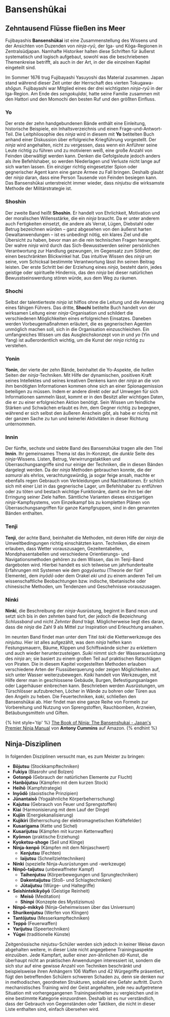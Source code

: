 # Bansenshūkai


## Zehntausend Flüsse fließen ins Meer

Fujibayashis **Bansenshūkai** ist eine Zusammenstellung des Wissens und der Ansichten von Duzenden von *ninja-ryū*, der Iga- und Kōga-Regionen in Zentralsüdjapan. Namhafte Historiker halten diese Schriften für äußerst systematisch und logisch aufgebaut, sowohl was die beschriebenen Themenkreise betrifft, als auch in der Art, in der die einzelnen Kapitel eingeteilt sind.

Im Sommer 1676 trug Fujibayashi Yasuyoshi das Material zusammen. Japan stand während dieser Zeit unter der Herrschaft des vierten Tokugawa-*shōgun*. Fujibayashi war Mitglied eines der drei wichtigsten *ninja-ryū* in der Iga-Region. Am Ende des *sengokujidai*, hatte seine Familie zusammen mit den Hattori und den Momochi den besten Ruf und den größten Einfluss.


### Yo

Der erste der zehn handgebundenen Bände enthält eine Einleitung, historische Beispiele, ein Inhaltsverzeichnis und einen Frage-und-Antwort-Teil. Die Leitphilosophie des *ninja* wird in diesem mit **Yo** betitelten Buch anhand einer Diskussion über erfolgreiche Kriegführung vorgestellt. Der *ninja* wird angehalten, nicht zu vergessen, dass wenn ein Anführer seine Leute richtig zu führen und zu motivieren weiß, eine große Anzahl von Feinden überwältigt werden kann. Denken die Gefolgsleute jedoch anders als ihre Befehlshaber, so werden Niederlagen und Verluste nicht lange auf sich warten lassen. Ein einziger richtig eingesetzter Spion oder gegnerischer Agent kann eine ganze Armee zu Fall bringen. Deshalb glaubt der *ninja* daran, dass eine Person Tausende von Feinden besiegen kann. Das Bansenshūkai unterstreicht immer wieder, dass *ninjutsu* die wirksamste Methode der Militärstrategie ist.


### Shoshin

Der zweite Band heißt **Shoshin**. Er handelt von Ehrlichkeit, Motivation und der moralischen Willensstärke, die ein *ninja* braucht. Da er unter anderem auch Fertigkeiten einsetzt, die andere als Verrat, Lügen, Diebstahl oder Betrug bezeichnen würden – ganz abgesehen von den äußerst harten Gewaltanwendungen – ist es unbedingt nötig, ein klares Ziel und die Übersicht zu haben, bevor man an die rein technischen Fragen herangeht. Der wahre *ninja* wird durch das Sich-Bewusstwerden seiner persönlichen Verantwortung zur Handlung gezwungen, im Gegensatz zum Söldner, der einen beschränkten Blickwinkel hat. Das intuitive Wissen des *ninja* um seine, vom Schicksal bestimmte Verantwortung lässt ihn seinen Beitrag leisten. Der erste Schritt bei der Erziehung eines *ninja*, besteht darin, jedes geistige oder spirituelle Hindernis, das den *ninja* bei dieser natürlichen Bewusstseinswerdung stören würde, aus dem Weg zu räumen.


### Shochi

Selbst der talentierteste *ninja* ist hilflos ohne die Leitung und die Anweisung eines fähigen Führers. Das dritte, **Shochi** betitelte Buch handelt von der wirksamen Leitung einer *ninja*-Organisation und schildert die verschiedenen Möglichkeiten eines erfolgreichen Einsatzes. Daneben werden Vorbeugemaßnahmen erläutert, die es gegnerischen Agenten unmöglich machen soll, sich in die Organisation einzuschleichen. Ein umfangreiches Wissen um das Ausgleichskonzept von *in* und *yo* (Yin und Yang) ist außerordentlich wichtig, um die Kunst der *ninja* richtig zu verstehen.


### Yonin

**Yonin**, der vierte der zehn Bände, beinhaltet die Yo-Aspekte, die *hellen* Seiten der *ninja*-Techniken. Mit Hilfe der dynamischen, positiven Kraft seines Intellektes und seines kreativen Denkens kann der *ninja* an die von ihm benötigten Informationen kommen ohne sich an einer Spionagemission beteiligen zu müssen. Indem er andere direkt oder auf Umwegen für sich Informationen sammeln lässt, kommt er in den Besitzt aller wichtigen Daten, die er zu einer erfolgreichen Aktion benötigt. Sein Wissen um feindliche Stärken und Schwächen erlaubt es ihm, dem Gegner richtig zu begegnen, während er sich selbst den äußeren Anschein gibt, als habe er nichts mit der ganzen Sache zu tun und keinerlei Aktivitäten in dieser Richtung unternommen.


### Innin

Der fünfte, sechste und siebte Band des Bansenshūkai tragen alle den Titel **Innin**. Ihr gemeinsames Thema ist das In-Konzept, die *dunkle* Seite des *ninja*-Wissens. Listen, Betrug, Verwirrungstaktiken und Überraschungsangriffe sind nur einige der Techniken, die in diesen Bänden dargelegt werden. Da der *ninja* Methoden gebrauchen konnte, die der *samurai* als ehrlos, verachtungswürdig, ja sogar feige ansah, machte er ebenfalls regen Gebrauch von Verkleidungen und Nachtaktionen. Er schlich sich mit einer List in das gegnerische Lager, um Befehlshaber zu entführen oder zu töten und bestach wichtige Funktionäre, damit sie ihm bei der Erringung seiner Ziele halfen. Sämtliche Varianten dieses einzigartigen *ninja*-Kampfsystems, vom Einzelkampf bis zu kompletten Plänen von Überraschungsangriffen für ganze Kampfgruppen, sind in den genannten Bänden enthalten.


### Tenji

**Tenji**, der achte Band, beinhaltet die Methoden, mit deren Hilfe der *ninja* die Umweltbedingungen richtig einschätzten kann. Techniken, die einem erlauben, dass Wetter vorauszusagen, Gezeitentabellen, Mondphasentabellen und verschiedene Orientierungs- und Navigationsmethoden gehören zu dem Wissen, das im Tenji-Band dargeboten wird. Hierbei handelt es sich teilweise um jahrhundertealte Erfahrungen mit Systemen wie dem *gogyōsetsu* (Theorie der fünf Elemente), dem *inyōdō* oder dem Orakel *eki* und zu einem anderen Teil um wissenschaftliche Beobachtungen bzw. indische, tibetanische oder chinesische Methoden, um Tendenzen und Geschehnisse vorauszusagen.


### Ninki

**Ninki**, die Beschreibung der *ninja*-Ausrüstung, beginnt in Band neun und setzt sich bis in den zehnten band fort, der jedoch die Bezeichnung *Schlussband* und nicht *Zehnter Band* trägt. Möglicherweise liegt dies daran, dass die *ninja* die Zahl 9 als Mittel zur Inspiration und Erleuchtung ansahen.

Im neunten Band findet man unter dem Titel *toki* die Kletterwerkzeuge des *ninjutsu*. Hier ist alles aufgezählt, was dem *ninja* helfen kann Festungsmauern, Bäume, Klippen und Schiffswände sicher zu erklettern und auch wieder herunterzusteigen. *Suiki* nimmt sich der Wasserausrüstung des *ninja* an; sie basiert zu einem großen Teil auf praktischen Ratschlägen von Piraten. Die in diesem Kapitel vorgestellten Methoden erlauben verschiedene Arten der Flussüberquerung oder zeigen Möglichkeiten auf, sich unter Wasser weiterzubewegen. *Kaiki* handelt von Werkzeugen, mit Hilfe derer man in geschlossene Gebäude, Burgen, Befestigungsanlagen oder Lagerhäuser einbrechen kann. Beschrieben werden Ausrüstungen, um Türschlösser aufzubrechen, Löcher in Wände zu bohren oder Türen aus den Angeln zu heben. Die Feuertechniken, *kaki*, schließen den Bansenshūkai ab. Hier findet man eine ganze Reihe von Formeln zur Vorbereitung und Nutzung von Sprengstoffen, Rauchbomben, Arzneien, Betäubungsmitteln und Giften.

{% hint style='tip' %}
[The Book of Ninja: The Bansenshukai - Japan's Premier Ninja Manual](https://www.amazon.de/gp/product/1780284934?ie=UTF8&tag=kogakurede-21&linkCode=as2&camp=1638&creative=6742&creativeASIN=1780284934) von **Antony Cummins** auf Amazon.
{% endhint %}


## Ninja-Disziplinen

In folgenden Disziplinen versucht man, es zum Meister zu bringen:

- **Bōjutsu** (Stockkampftechniken)
- **Fukiya** (Blasrohr und Bolzen)
- **Gotonpō** (Gebrauch der natürlichen Elemente zur Flucht)
- **Hanbōjutsu** (Kämpfen mit dem kurzen Stock)
- **Heihō** (Kampfstrategie)
- **Inyōdō** (daoistische Prinzipien)
- **Jūnantaisō** (Yogaähnliche Körperbeherrschung)
- **Kajutsu** (Gebrauch von Feuer und Sprengstoffen)
- **Kiai** (Harmonisierung mit dem Lauf der Dinge)
- **Kujiin** (Energiekanalisierung)
- **Kujikiri** (Beherrschung der elektromagnetischen Kräftefelder)
- **Kusarigama** (Kette und Sichel)
- **Kusarijutsu** (Kämpfen mit kurzen Kettenwaffen)
- **Kyōmon** (praktische Erziehung)
- **Kyoketsu-shoge** (Seil und Klinge)
- **Ninja-kenpō** (Kämpfen mit dem Ninjaschwert)
	- **Kenjutsu** (Fechten)
	- **Iaijutsu** (Schnellziehtechniken)
- **Ninki** (spezielle Ninja-Ausrüstungen und -werkzeuge)
- **Ninpō-taijutsu** (unbewaffneter Kampf)
	- **Taihenjutsu** (Körperbewegungen und Sprungtechniken)
	- **Dakentaijutsu** (Stoß- und Schlagtechniken)
	- **Jūtaijutsu** (Würge- und Haltegriffe)
- **Seishintekikyōyō** (Geistige Reinheit)
	- **Meisō** (Meditation)
	- **Shinpi** (Konzepte des Mystizismus)
- **Ninpō-mikkyō** (Ninja-Geheimwissen über das Universum)
- **Shurikenjutsu** (Werfen von Klingen)
- **Tantōjutsu** (Messerkampftechniken)
- **Teppō** (Feuerwaffen)
- **Yarijutsu** (Speertechniken)
- **Yūgei** (traditionelle Künste)

Zeitgenössische *ninjutsu*-Schüler werden sich jedoch in keiner Weise davon abgehalten weitere, in dieser Liste nicht angegebene Trainingsaspekte einzuüben. Jede Kampfart, außer einer *zen*-ähnlichen *dō*-Kunst, die überhaupt nicht an praktischen Anwendungen interessiert ist, sondern die sich stur auf eine gewisse Anzahl von Techniken beschränkt und beispielsweise ihren Anhängern 106 Waffen und 42 Würgegriffe präsentiert, fügt den betreffenden Schülern schweren Schaden zu, denn sie denken nur in methodischen, geordneten Strukturen, sobald eine Gefahr auftritt. Durch mechanistisches Training wird der Geist angehalten, jede neu aufgetretene Situation mit vorhergegangenen Trainingseinheiten zu vergleichen und in eine bestimmte Kategorie einzuordnen. Deshalb ist es nur verständlich, dass der Gebrauch von Gegenständen oder Taktiken, die nicht in dieser Liste enthalten sind, einfach übersehen wird.
